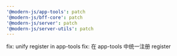 ```yaml
---
'@modern-js/app-tools': patch
'@modern-js/bff-core': patch
'@modern-js/server': patch
'@modern-js/server-utils': patch
---
```


fix: unify register in app-tools
fix: 在 app-tools 中统一注册 register
